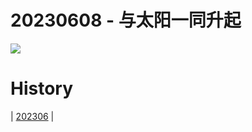 # 20230608 - 与太阳一同升起

![](https://www.bing.com/th?id=OHR.BalloonsTurkey_ZH-CN2791109350_UHD.jpg)

# History

| [202306](/202306/README.MD)
|